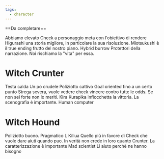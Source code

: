 ```yaml
---
tags:
  - character
---
```

==Da completare==

Abbiamo elevato Check a personaggio meta con l'obiettivo di rendere Higurashi una storia migliore, in particolare la sua risoluzione.
Miotsukushi è il true ending frutto del nostro piano. 
Hybrid burrow
Protettori della narrazione. Noi rischiamo la "vita" per essa.



# Witch Crunter
Testa calda
Un po crudele
Poliziotto cattivo
Goal oriented fino a un certo punto
Strega severa, vuole vedere check vincere contro tutte le odds. Se non sei forte non lo meriti.
Kira
Kurapika
Infiocchetta la vittoria.
La scenografia è importante.
Human computer


# Witch Hound
Poliziotto buono.
Pragmatico
L
Killua
Quello più in favore di Check che vuole dare aiuti quando puo.
In verità non crede in loro quanto Crunter.
La caratterizzazione è importante
Mad scientist
Li aiuto perchè ne hanno bisogno